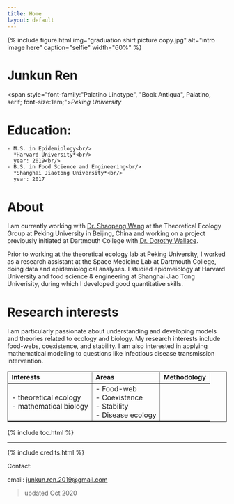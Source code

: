 ```yaml
---
title: Home
layout: default
---
```


{% include figure.html img="graduation shirt picture copy.jpg" alt="intro image here" caption="selfie" width="60%" %}

# Junkun Ren  
<span style="font-family:"Palatino Linotype", "Book Antiqua", Palatino, serif; font-size:1em;">_Peking University_ </span> 

# Education:
    - M.S. in Epidemiology<br/>
      *Harvard University*<br/>
      year: 2019<br/>
    - B.S. in Food Science and Engineering<br/>
      *Shanghai Jiaotong University*<br/>
      year: 2017

# About

I am currently working with [Dr. Shaopeng Wang](http://scholar.pku.edu.cn/spwang) at the Theoretical Ecology Group at Peking University in Beijing, China and  working on a project previously initiated at Dartmouth College with [Dr. Dorothy Wallace](https://math.dartmouth.edu/~dwallace/). 

Prior to working at the theoretical ecology lab at Peking University, I worked as a research assistant at the Space Medicine Lab at Dartmouth College, doing data and epidemiological analyses. I studied epidmeiology at Harvard University and food science & engineering at Shanghai Jiao Tong Univerisity, during which I developed good quantitative skills.

# Research interests

I am particularly passionate about understanding and developing models and theories related to ecology and biology. My research interests include food-webs, coexistence, and stability. I am also interested in applying mathematical modeling to questions like infectious disease transmission intervention.

<table border="1">
 <tr>
    <td><b style="font-size:15px">Interests</b></td>
    <td><b style="font-size:15px">Areas</b></td>
    <td><b style="font-size:15px">Methodology</b></td>
 </tr>
 <tr>
    <td> 
        - theoretical ecology <br/>
        - mathematical biology
    </td>
    <td>
        - Food-web  <br/>
        - Coexistence  <br/> 
        - Stability <br/>
        - Disease ecology<br/>
    </td>
 </tr>
</table>

{% include toc.html %}

------

{% include credits.html %}


Contact:

email: junkun.ren.2019@gmail.com

> updated Oct 2020

